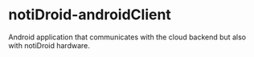notiDroid-androidClient
=======================

Android application that communicates with the cloud backend but also with notiDroid hardware.
